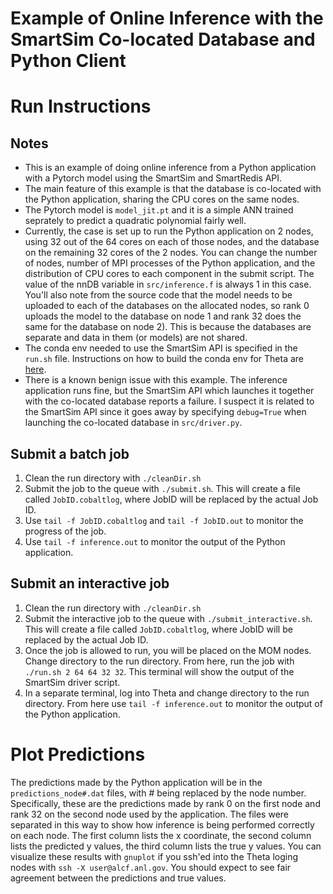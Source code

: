 # Example of Online Inference with the SmartSim Co-located Database and Python Client

# Run Instructions

## Notes

- This is an example of doing online inference from a Python application with a Pytorch model using the SmartSim and SmartRedis API. 
- The main feature of this example is that the database is co-located with the Python application, sharing the CPU cores on the same nodes.
- The Pytorch model is `model_jit.pt` and it is a simple ANN trained seprately to predict a quadratic polynomial fairly well.
- Currently, the case is set up to run the Python application on 2 nodes, using 32 out of the 64 cores on each of those nodes, and the database on the remaining 32 cores of the 2 nodes. You can change the number of nodes, number of MPI processes of the Python application, and the distribution of CPU cores to each component in the submit script. The value of the nnDB variable in `src/inference.f` is always 1 in this case. You'll also note from the source code that the model needs to be uploaded to each of the databases on the allocated nodes, so rank 0 uploads the model to the database on node 1 and rank 32 does the same for the database on node 2). This is because the databases are separate and data in them (or models) are not shared. 
- The conda env needed to use the SmartSim API is specified in the `run.sh` file. Instructions on how to build the conda env for Theta are [here](../../build/README.md).
- There is a known benign issue with this example. The inference application runs fine, but the SmartSim API which launches it together with the co-located database reports a failure. I suspect it is related to the SmartSim API since it goes away by specifying `debug=True` when launching the co-located database in `src/driver.py`.

## Submit a batch job

1. Clean the run directory with `./cleanDir.sh`
2. Submit the job to the queue with `./submit.sh`. This will create a file called `JobID.cobaltlog`, where JobID will be replaced by the actual Job ID.
3. Use `tail -f JobID.cobaltlog` and `tail -f JobID.out` to monitor the progress of the job.
4. Use `tail -f inference.out` to monitor the output of the Python application.

## Submit an interactive job

1. Clean the run directory with `./cleanDir.sh`
2. Submit the interactive job to the queue with `./submit_interactive.sh`. This will create a file called `JobID.cobaltlog`, where JobID will be replaced by the actual Job ID.
3. Once the job is allowed to run, you will be placed on the MOM nodes. Change directory to the run directory. From here, run the job with `./run.sh 2 64 64 32 32`. This terminal will show the output of the SmartSim driver script.
4. In a separate terminal, log into Theta and change directory to the run directory. From here use `tail -f inference.out` to monitor the output of the Python application.


# Plot Predictions

The predictions made by the Python application will be in the `predictions_node#.dat` files, with # being replaced by the node number. Specifically, these are the predictions made by rank 0 on the first node and rank 32 on the second node used by the application. The files were separated in this way to show how inference is being performed correctly on each node.
The first column lists the x coordinate, the second column lists the predicted y values, the third column lists the true y values. 
You can visualize these results with `gnuplot` if you ssh'ed into the Theta loging nodes with `ssh -X user@alcf.anl.gov`.
You should expect to see fair agreement between the predictions and true values.
